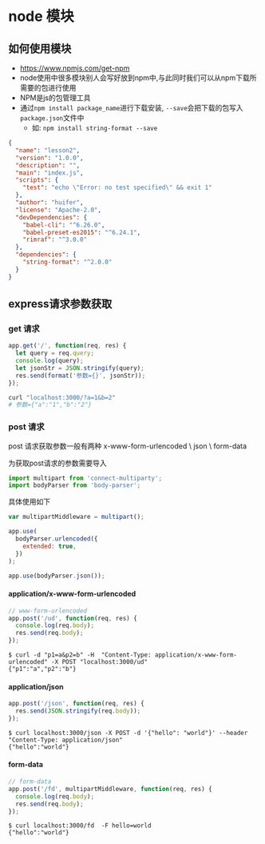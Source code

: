 # node 模块
## 如何使用模块
- https://www.npmjs.com/get-npm
- node使用中很多模块别人会写好放到npm中,与此同时我们可以从npm下载所需要的包进行使用
- NPM是js的包管理工具
- 通过`npm install package_name`进行下载安装, `--save`会把下载的包写入`package.json`文件中
    - 如: `npm install string-format --save`
```json
{
  "name": "lesson2",
  "version": "1.0.0",
  "description": "",
  "main": "index.js",
  "scripts": {
    "test": "echo \"Error: no test specified\" && exit 1"
  },
  "author": "huifer",
  "license": "Apache-2.0",
  "devDependencies": {
    "babel-cli": "^6.26.0",
    "babel-preset-es2015": "^6.24.1",
    "rimraf": "^3.0.0"
  },
  "dependencies": {
    "string-format": "^2.0.0"
  }
}

```

## express请求参数获取
### get 请求
```js
app.get('/', function(req, res) {
  let query = req.query;
  console.log(query);
  let jsonStr = JSON.stringify(query);
  res.send(format('参数={}', jsonStr));
});

```
```sh
curl "localhost:3000/?a=1&b=2"
# 参数={"a":"1","b":"2"}
```
### post 请求
post 请求获取参数一般有两种 x-www-form-urlencoded \ json \ form-data

为获取post请求的参数需要导入
```js
import multipart from 'connect-multiparty';
import bodyParser from 'body-parser';
```
具体使用如下
```js
var multipartMiddleware = multipart();

app.use(
  bodyParser.urlencoded({
    extended: true,
  })
);

app.use(bodyParser.json());
```

####  application/x-www-form-urlencoded
```js
// www-form-urlencoded
app.post('/ud', function(req, res) {
  console.log(req.body);
  res.send(req.body);
});
```
```
$ curl -d "p1=a&p2=b" -H  "Content-Type: application/x-www-form-urlencoded" -X POST "localhost:3000/ud"
{"p1":"a","p2":"b"}
```
#### application/json
```js
app.post('/json', function(req, res) {
  res.send(JSON.stringify(req.body));
});
```
```
$ curl localhost:3000/json -X POST -d '{"hello": "world"}' --header "Content-Type: application/json"
{"hello":"world"}
```
#### form-data
```js
// form-data
app.post('/fd', multipartMiddleware, function(req, res) {
  console.log(req.body);
  res.send(req.body);
});
```
```
$ curl localhost:3000/fd  -F hello=world
{"hello":"world"}
```